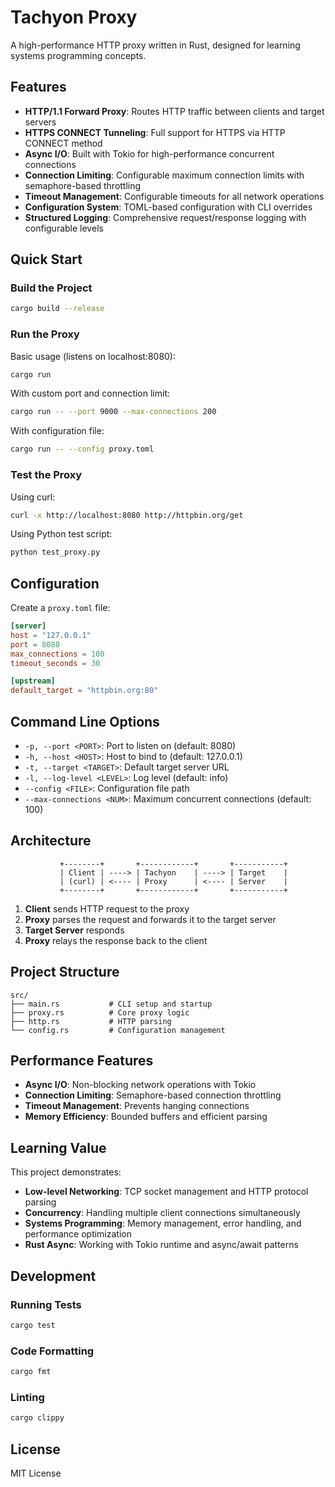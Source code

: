 # Tachyon Proxy

A high-performance HTTP proxy written in Rust, designed for learning systems programming concepts.

## Features

- **HTTP/1.1 Forward Proxy**: Routes HTTP traffic between clients and target servers
- **HTTPS CONNECT Tunneling**: Full support for HTTPS via HTTP CONNECT method
- **Async I/O**: Built with Tokio for high-performance concurrent connections
- **Connection Limiting**: Configurable maximum connection limits with semaphore-based throttling
- **Timeout Management**: Configurable timeouts for all network operations
- **Configuration System**: TOML-based configuration with CLI overrides
- **Structured Logging**: Comprehensive request/response logging with configurable levels

## Quick Start

### Build the Project

```bash
cargo build --release
```

### Run the Proxy

Basic usage (listens on localhost:8080):
```bash
cargo run
```

With custom port and connection limit:
```bash
cargo run -- --port 9000 --max-connections 200
```

With configuration file:
```bash
cargo run -- --config proxy.toml
```

### Test the Proxy

Using curl:
```bash
curl -x http://localhost:8080 http://httpbin.org/get
```

Using Python test script:
```bash
python test_proxy.py
```

## Configuration

Create a `proxy.toml` file:

```toml
[server]
host = "127.0.0.1"
port = 8080
max_connections = 100
timeout_seconds = 30

[upstream]
default_target = "httpbin.org:80"
```

## Command Line Options

- `-p, --port <PORT>`: Port to listen on (default: 8080)
- `-h, --host <HOST>`: Host to bind to (default: 127.0.0.1)
- `-t, --target <TARGET>`: Default target server URL
- `-l, --log-level <LEVEL>`: Log level (default: info)
- `--config <FILE>`: Configuration file path
- `--max-connections <NUM>`: Maximum concurrent connections (default: 100)

## Architecture

```
           +--------+       +------------+       +-----------+
           | Client | ----> | Tachyon    | ----> | Target    |
           | (curl) | <---- | Proxy      | <---- | Server    |
           +--------+       +------------+       +-----------+
```

1. **Client** sends HTTP request to the proxy
2. **Proxy** parses the request and forwards it to the target server
3. **Target Server** responds
4. **Proxy** relays the response back to the client

## Project Structure

```
src/
├── main.rs           # CLI setup and startup
├── proxy.rs          # Core proxy logic
├── http.rs           # HTTP parsing
└── config.rs         # Configuration management
```

## Performance Features

- **Async I/O**: Non-blocking network operations with Tokio
- **Connection Limiting**: Semaphore-based connection throttling
- **Timeout Management**: Prevents hanging connections
- **Memory Efficiency**: Bounded buffers and efficient parsing

## Learning Value

This project demonstrates:

- **Low-level Networking**: TCP socket management and HTTP protocol parsing
- **Concurrency**: Handling multiple client connections simultaneously
- **Systems Programming**: Memory management, error handling, and performance optimization
- **Rust Async**: Working with Tokio runtime and async/await patterns

## Development

### Running Tests

```bash
cargo test
```

### Code Formatting

```bash
cargo fmt
```

### Linting

```bash
cargo clippy
```

## License

MIT License 